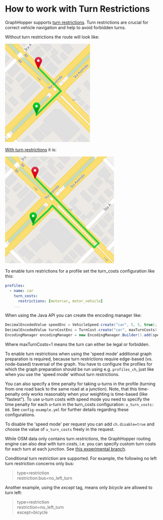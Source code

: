 # How to work with Turn Restrictions

GraphHopper supports [turn restrictions](http://wiki.openstreetmap.org/wiki/Relation:restriction).
Turn restrictions are crucial for correct vehicle navigation and help to avoid forbidden turns.

Without turn restrictions the route will look like:

![turn without turn restrictions](./images/turn-restrictions-wrong.png)

[With turn restrictions](https://graphhopper.com/maps/?point=23.1047%2C-82.44319&point=23.10544%2C-82.44316) it is:

![turn with turn restrictions](./images/turn-restrictions-correct.png)

To enable turn restrictions for a profile set the turn_costs configuration like this:


```yaml
profiles:
  - name: car
    turn_costs:
      restrictions: [motorcar, motor_vehicle]
    ...
```

When using the Java API you can create the encoding manager like:

```java
DecimalEncodedValue speedEnc = VehicleSpeed.create("car", 5, 5, true);
DecimalEncodedValue turnCostEnc = TurnCost.create("car", maxTurnCosts);
EncodingManager encodingManager = new EncodingManager.Builder().add(speedEnc).addTurnCostEncodedValue(turnCostEnc).build();
```

Where maxTurnCosts=1 means the turn can either be legal or forbidden.

To enable turn restrictions when using the 'speed mode' additional graph preparation is required, because turn restrictions
require edge-based (vs. node-based) traversal of the graph. You have to configure the profiles for which the graph
preparation should be run using e.g. `profiles_ch`, just like when you use the 'speed mode' without turn restrictions.

You can also specify a time penalty for taking u-turns in the profile (turning from one road back to the same road at a junction).
Note, that this time-penalty only works reasonably when your weighting is time-based (like "fastest"). To use u-turn
costs with speed mode you need to specify the time penalty for each u-turn in the turn_costs configuration:
`u_turn_costs: 60`. See `config-example.yml` for further details regarding these configurations.

To disable the 'speed mode' per request you can add `ch.disable=true` and choose the value of `u_turn_costs` freely in the request.

While OSM data only contains turn *restrictions*, the GraphHopper routing engine can also deal with turn *costs*, i.e.
you can specify custom turn costs for each turn at each junction. See [this experimental branch](https://github.com/graphhopper/graphhopper/tree/turn_costs_calc).

Conditional turn restriction are supported. For example, the following no left turn restriction concerns only bus:

> type=restriction  
> restriction:bus=no_left_turn

Another example, using the *except* tag, means only *bicycle* are allowed to turn left:

> type=restriction  
> restriction=no_left_turn  
> except=bicycle

